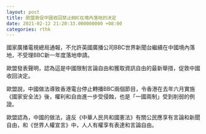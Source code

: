 ```yaml
---
layout: post
title: 歐盟敦促中國收回禁止BBC在境內落地的決定
date: 2021-02-12 21:20:33.000000000 +08:00
categories: rthk
---
```


國家廣播電視總局通報，不允許英國廣播公司BBC世界新聞台繼續在中國境內落地，不受理BBC新一年度落地申請。

歐盟發表聲明，認為這是中國限制言論自由和獲取資訊自由的最新舉措，促敦中國收回決定。

歐盟說，中國做法導致香港電台停止轉播BBC兩個節目，令香港在去年六月實施《國家安全法》後，權利和自由進一步受侵蝕，也是「一國兩制」受到削弱的例證。

歐盟認為，中國的做法，違反《中華人民共和國憲法》有關公民應享有言論和新聞自由，和《世界人權宣言》中，人人有權享有表達和言論自由。
